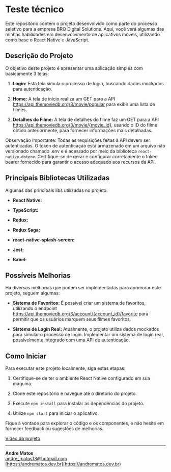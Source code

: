 # Teste técnico

Este repositório contém o projeto desenvolvido como parte do processo seletivo para a empresa BRQ Digital Solutions. Aqui, você verá algumas das minhas habilidades em desenvolvimento de aplicativos móveis, utilizando como base o React Native e JavaScript.

## Descrição do Projeto

O objetivo deste projeto é apresentar uma aplicação simples com basicamente 3 telas:

1. **Login:** Esta tela simula o processo de login, buscando dados mockados para autenticação.

2. **Home:** A tela de início realiza um GET para a API https://api.themoviedb.org/3/movie/popular para exibir uma lista de filmes.

3. **Detalhes do Filme:** A tela de detalhes do filme faz um GET para a API https://api.themoviedb.org/3/movie/{movie_id}, usando o ID do filme obtido anteriormente, para fornecer informações mais detalhadas.

Observação Importante: Todas as requisições feitas à API devem ser autenticadas. O token de autenticação está armazenado em um arquivo não versionado chamado .env e é acessado por meio da biblioteca `react-native-dotenv`. Certifique-se de gerar e configurar corretamente o token bearer fornecido para garantir o acesso adequado aos recursos da API.

## Principais Bibliotecas Utilizadas

Algumas das principais libs utilizadas no projeto:

- **React Native:**

- **TypeScript:**

- **Redux:**

- **Redux Saga:**

- **react-native-splash-screen:**

- **Jest:**

- **Babel:**

## Possíveis Melhorias

Há diversas melhorias que podem ser implementadas para aprimorar este projeto, seguem algumas:

- **Sistema de Favoritos:** É possível criar um sistema de favoritos, utilizando o endpoint https://api.themoviedb.org/3/account/{account_id}/favorite para permitir que os usuários marquem seus filmes favoritos.

- **Sistema de Login Real:** Atualmente, o projeto utiliza dados mockados para simular o processo de login. Implementar um sistema de login real, possivelmente integrado com uma API de autenticação.


## Como Iniciar

Para executar este projeto localmente, siga estas etapas:

1. Certifique-se de ter o ambiente React Native configurado em sua máquina.

2. Clone este repositório e navegue até o diretório do projeto.

3. Execute `npm install` para instalar as dependências do projeto.

4. Utilize `npm start` para iniciar o aplicativo.

Fique à vontade para explorar o código e os componentes, e não hesite em fornecer feedback ou sugestões de melhorias.

[Vídeo do projeto](https://drive.google.com/file/d/1cPIdgJ3cjaMISyUUVTGE4fLcYVCuFp-D/view?usp=sharing)

---

**Andre Matos**  
andre_matos13@hotmail.com  
[https://andrematos.dev.br](https://andrematos.dev.br)

